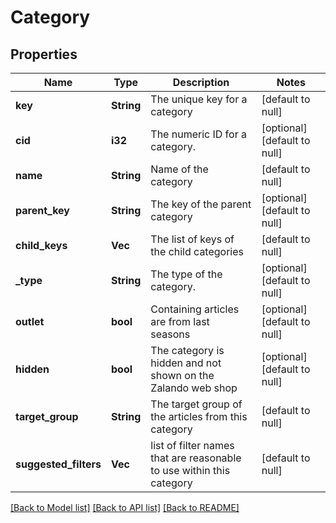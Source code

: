 # Category

## Properties
Name | Type | Description | Notes
------------ | ------------- | ------------- | -------------
**key** | **String** | The unique key for a category | [default to null]
**cid** | **i32** | The numeric ID for a category. | [optional] [default to null]
**name** | **String** | Name of the category | [default to null]
**parent_key** | **String** | The key of the parent category | [optional] [default to null]
**child_keys** | **Vec<String>** | The list of keys of the child categories | [default to null]
**_type** | **String** | The type of the category. | [optional] [default to null]
**outlet** | **bool** | Containing articles are from last seasons | [optional] [default to null]
**hidden** | **bool** | The category is hidden and not shown on the Zalando web shop | [optional] [default to null]
**target_group** | **String** | The target group of the articles from this category | [default to null]
**suggested_filters** | **Vec<String>** | list of filter names that are reasonable to use within this category | [default to null]

[[Back to Model list]](../README.md#documentation-for-models) [[Back to API list]](../README.md#documentation-for-api-endpoints) [[Back to README]](../README.md)


